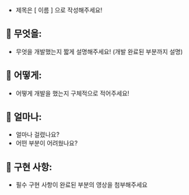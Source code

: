 - 제목은 [ 이름 ] 으로 작성해주세요!

## 🌮 무엇을:

- 무엇을 개발했는지 짧게 설명해주세요! (개발 완료된 부분까지 설명)

## 🌮 어떻게:

- 어떻게 개발을 했는지 구체적으로 적어주세요!

## 🌮 얼마나:

- 얼마나 걸렸나요?
- 어떤 부분이 어려웠나요?

## 🌮 구현 사항:

- 필수 구현 사항이 완료된 부분의 영상을 첨부해주세요
